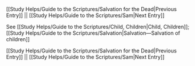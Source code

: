 [[Study Helps/Guide to the Scriptures/Salvation for the Dead|Previous Entry]]  ||  [[Study Helps/Guide to the Scriptures/Sam|Next Entry]]

 See [[Study Helps/Guide to the Scriptures/Child, Children|Child, Children]]; [[Study Helps/Guide to the Scriptures/Salvation|Salvation—Salvation of children]]

[[Study Helps/Guide to the Scriptures/Salvation for the Dead|Previous Entry]]  ||  [[Study Helps/Guide to the Scriptures/Sam|Next Entry]]
